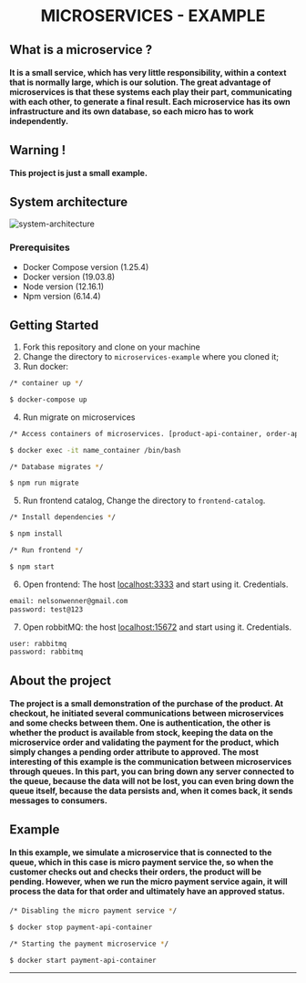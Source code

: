 <h1 align="center">
    MICROSERVICES - EXAMPLE
</h1>

## What is a microservice ?
#### It is a small service, which has very little responsibility, within a context that is normally large, which is our solution. The great advantage of microservices is that these systems each play their part, communicating with each other, to generate a final result. Each microservice has its own infrastructure and its own database, so each micro has to work independently.

## Warning !
#### This project is just a small example.

## System architecture

![system-architecture](https://user-images.githubusercontent.com/40550247/81175908-b42f4400-8f7a-11ea-9bb5-b23a7d07e929.png)

### Prerequisites
* Docker Compose version (1.25.4)
* Docker version (19.03.8)
* Node version (12.16.1)
* Npm version (6.14.4)

## Getting Started
1. Fork this repository and clone on your machine
2. Change the directory to `microservices-example` where you cloned it;
3. Run docker:

```bash
/* container up */

$ docker-compose up
```

4. Run migrate on microservices

```bash
/* Access containers of microservices. [product-api-container, order-api-container, auth-api-container] */

$ docker exec -it name_container /bin/bash

/* Database migrates */

$ npm run migrate
```

5. Run frontend catalog, Change the directory to `frontend-catalog`.

```bash
/* Install dependencies */

$ npm install

/* Run frontend */

$ npm start
```

6. Open frontend: The host [localhost:3333](http://localhost:3333) and start using it. Credentials.

 ```bash
 email: nelsonwenner@gmail.com 
 password: test@123
 ```

7. Open robbitMQ: the host [localhost:15672](http://localhost:15672) and start using it. Credentials.

 ```bash
 user: rabbitmq 
 password: rabbitmq
 ```

## About the project
#### The project is a small demonstration of the purchase of the product. At checkout, he initiated several communications between microservices and some checks between them. One is authentication, the other is whether the product is available from stock, keeping the data on the microservice order and validating the payment for the product, which simply changes a pending order attribute to approved. The most interesting of this example is the communication between microservices through queues. In this part, you can bring down any server connected to the queue, because the data will not be lost, you can even bring down the queue itself, because the data persists and, when it comes back, it sends messages to consumers.

## Example
#### In this example, we simulate a microservice that is connected to the queue, which in this case is micro payment service the, so when the customer checks out and checks their orders, the product will be pending. However, when we run the micro payment service again, it will process the data for that order and ultimately have an approved status.

```bash
/* Disabling the micro payment service */

$ docker stop payment-api-container

/* Starting the payment microservice */

$ docker start payment-api-container
```
---

